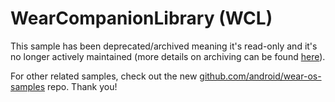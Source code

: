 # WearCompanionLibrary (WCL)
This sample has been deprecated/archived meaning it's read-only and it's no longer actively maintained (more details on archiving can be found [here][1]).

For other related samples, check out the new [github.com/android/wear-os-samples][2] repo. Thank you!

[1]: https://help.github.com/en/articles/about-archiving-repositories
[2]: https://github.com/android/wear-os-samples
